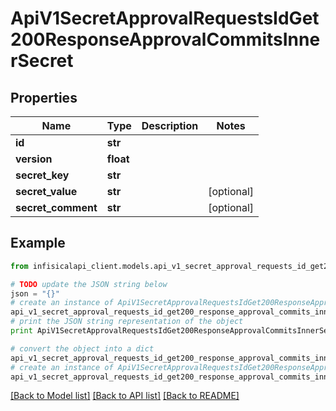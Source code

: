 # ApiV1SecretApprovalRequestsIdGet200ResponseApprovalCommitsInnerSecret


## Properties
Name | Type | Description | Notes
------------ | ------------- | ------------- | -------------
**id** | **str** |  | 
**version** | **float** |  | 
**secret_key** | **str** |  | 
**secret_value** | **str** |  | [optional] 
**secret_comment** | **str** |  | [optional] 

## Example

```python
from infisicalapi_client.models.api_v1_secret_approval_requests_id_get200_response_approval_commits_inner_secret import ApiV1SecretApprovalRequestsIdGet200ResponseApprovalCommitsInnerSecret

# TODO update the JSON string below
json = "{}"
# create an instance of ApiV1SecretApprovalRequestsIdGet200ResponseApprovalCommitsInnerSecret from a JSON string
api_v1_secret_approval_requests_id_get200_response_approval_commits_inner_secret_instance = ApiV1SecretApprovalRequestsIdGet200ResponseApprovalCommitsInnerSecret.from_json(json)
# print the JSON string representation of the object
print ApiV1SecretApprovalRequestsIdGet200ResponseApprovalCommitsInnerSecret.to_json()

# convert the object into a dict
api_v1_secret_approval_requests_id_get200_response_approval_commits_inner_secret_dict = api_v1_secret_approval_requests_id_get200_response_approval_commits_inner_secret_instance.to_dict()
# create an instance of ApiV1SecretApprovalRequestsIdGet200ResponseApprovalCommitsInnerSecret from a dict
api_v1_secret_approval_requests_id_get200_response_approval_commits_inner_secret_from_dict = ApiV1SecretApprovalRequestsIdGet200ResponseApprovalCommitsInnerSecret.from_dict(api_v1_secret_approval_requests_id_get200_response_approval_commits_inner_secret_dict)
```
[[Back to Model list]](../README.md#documentation-for-models) [[Back to API list]](../README.md#documentation-for-api-endpoints) [[Back to README]](../README.md)


